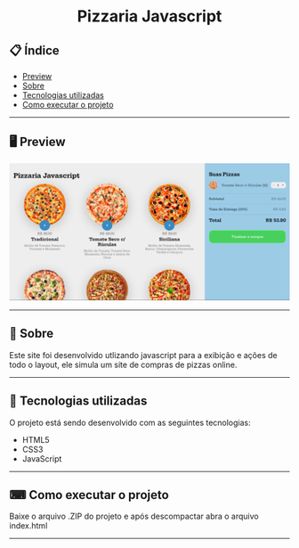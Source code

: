 <h1 align="center">
  Pizzaria Javascript
</h1>

## 📋 Índice

- [Preview](#-Preview)
- [Sobre](#-Sobre)
- [Tecnologias utilizadas](#-Tecnologias-utilizadas)
- [Como executar o projeto](#-Como-executar-o-projeto)

---

## 🖥 Preview

<p align="center">
  <img src="layout.png" width="700" >
</p>

---

## 📖 Sobre 

Este site foi desenvolvido utlizando javascript para a exibição e ações de todo o layout, ele simula um site de compras de pizzas online.

---

## 🚀 Tecnologias utilizadas
O projeto está sendo desenvolvido com as seguintes tecnologias:
- HTML5
- CSS3
- JavaScript

---

## ⌨ Como executar o projeto

Baixe o arquivo .ZIP do projeto e após descompactar abra o arquivo index.html

---

